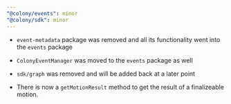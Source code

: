 ```yaml
---
"@colony/events": minor
"@colony/sdk": minor
---
```


- `event-metadata` package was removed and all its functionality went into the `events` package
- `ColonyEventManager` was moved to the `events` package as well
- `sdk/graph` was removed and will be added back at a later point

- There is now a `getMotionResult` method to get the result of a finalizeable motion.

